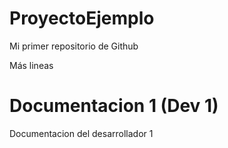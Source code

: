 # ProyectoEjemplo
Mi primer repositorio de Github

Más lineas

# Documentacion 1 (Dev 1)
Documentacion del desarrollador 1
